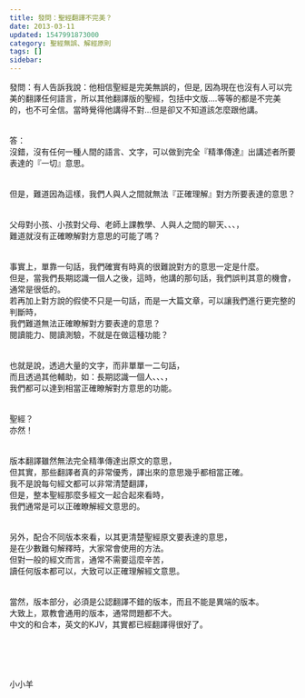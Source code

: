 ```yaml
---
title: 發問：聖經翻譯不完美？
date: 2013-03-11
updated: 1547991873000
category: 聖經無誤、解經原則
tags: []
sidebar: 
---
```


<p>發問：有人告訴我說：他相信聖經是完美無誤的，但是, 因為現在也沒有人可以完美的翻譯任何語言，所以其他翻譯版的聖經，包括中文版....等等的都是不完美的，也不可全信。當時覺得他講得不對...但是卻又不知道該怎麼跟他講。<!--more--><br/><br/><br/>答：<br/>沒錯，沒有任何一種人間的語言、文字，可以做到完全『精準傳達』出講述者所要表達的『一切』意思。<br/><br/> <br/>但是，難道因為這樣，我們人與人之間就無法『正確理解』對方所要表達的意思？<br/><br/> <br/>父母對小孩、小孩對父母、老師上課教學、人與人之間的聊天、、、，<br/>難道就沒有正確瞭解對方意思的可能了嗎？<br/><br/> <br/>事實上，單靠一句話，我們確實有時真的很難說對方的意思一定是什麼。<br/>但是，當我們長期認識一個人之後，這時，他講的那句話，我們誤判其意的機會，<br/>通常是很低的。<br/>若再加上對方說的假使不只是一句話，而是一大篇文章，可以讓我們進行更完整的判斷時，<br/>我們難道無法正確瞭解對方要表達的意思？<br/>閱讀能力、閱讀測驗，不就是在做這種功能？<br/><br/> <br/>也就是說，透過大量的文字，而非單單一二句話，<br/>而且透過其他輔助，如：長期認識一個人、、、，<br/>我們都可以達到相當正確瞭解對方意思的功能。<br/><br/> <br/>聖經？<br/>亦然！<br/><br/> <br/>版本翻譯雖然無法完全精準傳達出原文的意思，<br/>但其實，那些翻譯者真的非常優秀，譯出來的意思幾乎都相當正確。<br/>我不是說每句經文都可以非常清楚翻譯，<br/>但是，整本聖經那麼多經文一起合起來看時，<br/>我們通常是可以正確瞭解經文意思的。<br/> <br/><br/>另外，配合不同版本來看，以其更清楚聖經原文要表達的意思，<br/>是在少數難句解釋時，大家常會使用的方法。<br/>但對一般的經文而言，通常不需要這麼辛苦，<br/>讀任何版本都可以，大致可以正確理解經文意思。<br/><br/> <br/>當然，版本部分，必須是公認翻譯不錯的版本，而且不能是異端的版本。<br/>大致上，眾教會通用的版本，通常問題都不大。<br/>中文的和合本，英文的KJV，其實都已經翻譯得很好了。<br/><br/><br/><br/><br/><br/>小小羊<br/><br/><br/><br/><br/><br/><br/>
</p>